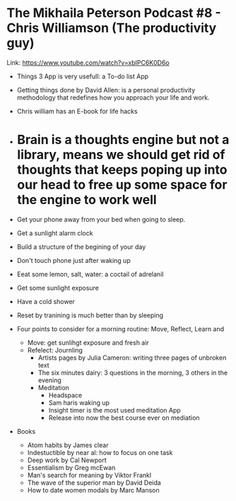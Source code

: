 # The Mikhaila Peterson Podcast #8 - Chris Williamson (The productivity guy)
Link: https://www.youtube.com/watch?v=xbIPC6K0D6o


- Things 3 App is very usefull: a To-do list App
- Getting things done by David Allen: is a personal productivity methodology that redefines how you approach your life and work.
- Chris william has an E-book for life hacks

- # Brain is a thoughts engine but not a library, means we should get rid of thoughts that keeps poping up into our head to free up some space for the engine to work well

- Get your phone away from your bed when going to sleep.
- Get a sunlight alarm clock
- Build a structure of the begining of your day
- Don't touch phone just after waking up
- Eeat some lemon, salt, water: a coctail of adrelanil
- Get some sunlight exposure
- Have a cold shower
- Reset by tranining is much better than by sleeping
- Four points to consider for a morning routine: Move, Reflect, Learn and 
  - Move: get sunlihgt exposure and fresh air
  - Refelect: Journling
    - Artists pages by Julia Cameron: writing three pages of unbroken text
    - The six minutes dairy: 3 questions in the morning, 3 others in the evening
    - Meditation
      - Headspace
      - Sam haris waking up
      - Insight timer is the most used meditation App
      - Release into now the best course ever on mediation

- Books
  - Atom habits by James clear
  - Indestuctible by near al: how to focus on one task
  - Deep work by Cal Newport
  - Essentialism by Greg mcEwan
  - Man's search for meaning by Viktor Frankl
  - The wave of the superior man by David Deida
  - How to date women modals by Marc Manson
